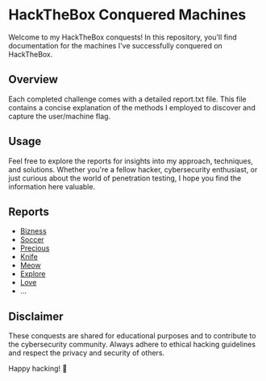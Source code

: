 # HackTheBox Conquered Machines

Welcome to my HackTheBox conquests! In this repository, you'll find documentation for the machines I've successfully conquered on HackTheBox.

## Overview

Each completed challenge comes with a detailed report.txt file. This file contains a concise explanation of the methods I employed to discover and capture the user/machine flag.

## Usage

Feel free to explore the reports for insights into my approach, techniques, and solutions. Whether you're a fellow hacker, cybersecurity enthusiast, or just curious about the world of penetration testing, I hope you find the information here valuable.

## Reports

- [Bizness](./Bizness/report.txt)
- [Soccer](./Soccer/report.txt)
- [Precious](./Precious/report.txt)
- [Knife](./Knife/report.txt)
- [Meow](./Meow/report.txt)
- [Explore](./Explore/report.txt)
- [Love](./Love/report.txt)
- ...

## Disclaimer

These conquests are shared for educational purposes and to contribute to the cybersecurity community. Always adhere to ethical hacking guidelines and respect the privacy and security of others.

Happy hacking! 🚀